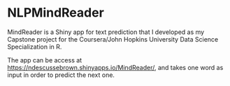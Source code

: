 # NLPMindReader

MindReader is a Shiny app for text prediction that I developed as my Capstone project for the Coursera/John Hopkins University Data Science Specialization in R.

The app can be access at https://ndescussebrown.shinyapps.io/MindReader/, and takes one word as input in order to predict the next one.
